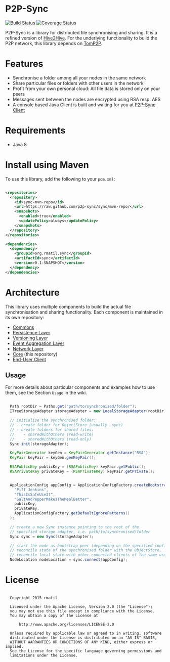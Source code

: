 # P2P-Sync

[![Build Status](https://travis-ci.org/p2p-sync/sync.svg)](https://travis-ci.org/p2p-sync/sync)
[![Coverage Status](https://coveralls.io/repos/p2p-sync/sync/badge.svg?branch=master&service=github)](https://coveralls.io/github/p2p-sync/sync?branch=master)


P2P-Sync is a library for distributed file synchronising and sharing. It is a refined version of [Hive2Hive](https://github.com/Hive2Hive/Hive2Hive). For the underlying functionality to build the P2P network, this library
depends on [TomP2P](https://github.com/tomp2p/TomP2P).

# Features

* Synchronise a folder among all your nodes in the same network
* Share particular files or folders with other users in the network
* Profit from your own personal cloud: All file data is stored only on your peers
* Messages sent between the nodes are encrypted using RSA resp. AES
* A console based Java Client is built and waiting for you at [P2P-Sync Client](http://p2p-sync.github.io/client/)

# Requirements
* Java 8

# Install using Maven
To use this library, add the following to your `pom.xml`:

```xml

<repositories>
  <repository>
    <id>sync-mvn-repo</id>
    <url>https://raw.github.com/p2p-sync/sync/mvn-repo/</url>
    <snapshots>
      <enabled>true</enabled>
      <updatePolicy>always</updatePolicy>
    </snapshots>
  </repository>
</repositories>

<dependencies>
  <dependency>
    <groupId>org.rmatil.sync</groupId>
    <artifactId>sync</artifactId>
    <version>0.1-SNAPSHOT</version>
  </dependency>
</dependencies>

```

# Architecture
This library uses multiple components to build the actual file synchronisation and sharing functionality. Each component
is maintained in its own repository:

* [Commons](https://github.com/p2p-sync/commons)
* [Persistence Layer](https://github.com/p2p-sync/persistence)
* [Versioning Layer](https://github.com/p2p-sync/versions)
* [Event Aggregation Layer](https://github.com/p2p-sync/aggregator)
* [Network Layer](https://github.com/p2p-sync/network)
* [Core](https://github.com/p2p-sync/sync) (this repository)
* [End-User Client](https://github.com/p2p-sync/client)
 

## Usage

For more details about particular components and examples how to use them, see the Section `Usage` in the wiki.

```java

  Path rootDir = Paths.get("path/to/synchronised/folder");
  ITreeStorageAdapter storageAdapter = new LocalStorageAdapter(rootDir);

  // initialise the synchronised folder:
  // - create folder for ObjectStore (usually .sync)
  // - create folders for shared files:
  //    - sharedWithOthers (read-write)
  //    - sharedWithOthers (read-only)
  Sync.init(storageAdapter);

  KeyPairGenerator keyGen = KeyPairGenerator.getInstance("RSA");
  KeyPair keyPair = keyGen.genKeyPair();

  RSAPublicKey publicKey = (RSAPublicKey) keyPair.getPublic();
  RSAPrivateKey privateKey = (RSAPrivateKey) keyPair.getPrivate();


  ApplicationConfig appConfig = ApplicationConfigFactory.createBootstrapApplicationConfig(
    "Piff Jenkins",
    "ThisIsSafeUseIt",
    "SaltAndPepperMakesTheMealBetter",
    publicKey,
    privateKey,
    ApplicationConfigFactory.getDefaultIgnorePatterns()
  );

  // create a new Sync instance pointing to the root of the
  // specified storage adapter, i.e. path/to/synchronised/folder
  Sync sync = new Sync(storageAdapter);

  // start the node as bootstrap peer (depending on the specified configuration),
  // reconcile state of the synchronised folder with the ObjectStore,
  // reconcile local state with other connected clients of the same user
  NodeLocation nodeLocation = sync.connect(appConfig);

```

# License

```

  Copyright 2015 rmatil

  Licensed under the Apache License, Version 2.0 (the "License");
  you may not use this file except in compliance with the License.
  You may obtain a copy of the License at

      http://www.apache.org/licenses/LICENSE-2.0

  Unless required by applicable law or agreed to in writing, software
  distributed under the License is distributed on an "AS IS" BASIS,
  WITHOUT WARRANTIES OR CONDITIONS OF ANY KIND, either express or implied.
  See the License for the specific language governing permissions and
  limitations under the License.

```
